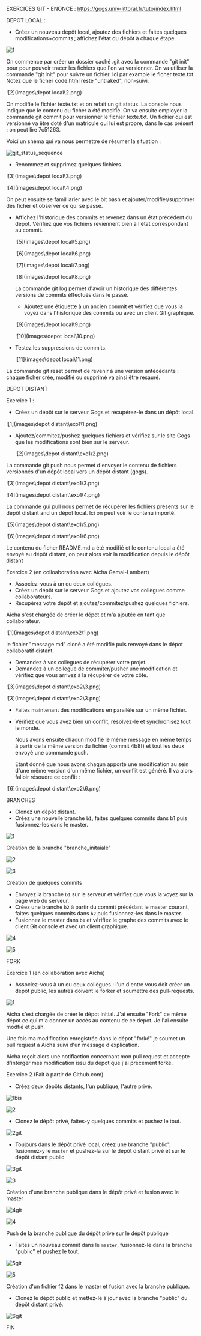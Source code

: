 ﻿EXERCICES GIT - ENONCE : https://gogs.univ-littoral.fr/tuto/index.html



DEPOT LOCAL :

- Créez un nouveau dépôt local, ajoutez des fichiers et faites quelques modifications+commits ; affichez l'état du dépôt à chaque étape.

![1](images\depot%20local\1.png)

On commence par créer un dossier caché .git avec la commande "git init" pour pour pouvoir tracer les fichiers que l'on va versionner. On va utiliser la commande "git init" pour suivre un fichier. Ici par example le ficher texte.txt. Notez que le ficher code.html reste "untraked", non-suivi.

![2](images\depot local\2.png)

On modifie le fichier texte.txt et on refait un git status. La console nous indique que le contenu du ficher à été modifié. On va ensuite employer la commande git commit pour versionner le fichier texte.txt. Un fichier qui est versionné va être doté d'un matricule qui lui est propre, dans le cas présent : on peut lire 7c51263.

Voici un shéma qui va nous permettre de résumer la situation :

![git_status_sequence](images\git_status_sequence.png)

- Renommez et supprimez quelques fichiers.

![3](images\depot local\3.png)

![4](images\depot local\4.png)

On peut ensuite se familliarier avec le bit bash et ajouter/modifier/supprimer des ficher et observer ce qui se passe.

- Affichez l'historique des commits et revenez dans un état précédent du dépot. Vérifiez que vos fichiers reviennent bien à l'état correspondant au commit.

  ![5](images\depot local\5.png)

  ![6](images\depot local\6.png)

  ![7](images\depot local\7.png)

  ![8](images\depot local\8.png)

  La commande git log permet d'avoir un historique des différentes versions de commits éffectués dans le passé.

  - Ajoutez une étiquette à un ancien commit et vérifiez que vous la voyez dans l'historique des commits ou avec un client Git graphique.

  ![9](images\depot local\9.png)

  ![10](images\depot local\10.png)


- Testez les suppressions de commits.

  ![11](images\depot local\11.png)

La commande git reset permet de revenir à une version antécédante : chaque ficher crée, modifié ou supprimé va ainsi être resauré.



DEPOT DISTANT

Exercice 1 :

- Créez un dépôt sur le serveur Gogs et récupérez-le dans un dépôt local.

![1](images\depot distant\exo1\1.png)

- Ajoutez/commitez/pushez quelques fichiers et vérifiez sur le site Gogs que les modifications sont bien sur le serveur.

  ![2](images\depot distant\exo1\2.png)


La commande git push nous permet d'envoyer le contenu de fichiers versionnés d'un dépôt local vers un dépôt distant (gogs).

![3](images\depot distant\exo1\3.png)

![4](images\depot distant\exo1\4.png)

La commande gui pull nous permet de récupérer les fichiers présents sur le dépôt distant and un dépot local. Ici on peut voir le contenu importé.

![5](images\depot distant\exo1\5.png)

![6](images\depot distant\exo1\6.png)

Le contenu du ficher README.md a été modifié et le contenu local a été envoyé au dépôt distant, on peut alors voir la modification depuis le dépôt distant

Exercice 2 (en colloaboration avec Aicha Gamal-Lambert)

- Associez-vous à un ou deux collègues.
- Créez un dépôt sur le serveur Gogs et ajoutez vos collègues comme collaborateurs.
- Récupérez votre dépôt et ajoutez/commitez/pushez quelques fichiers.

Aicha s'est chargée de créer le dépot et m'a ajoutée en tant que collaborateur.

![1](images\depot distant\exo2\1.png)

le fichier "message.md" cloné a été modifié puis renvoyé dans le dépot collaboratif distant.

- Demandez à vos collègues de récupérer votre projet.
- Demandez à un collègue de commiter/pusher une modification et vérifiez que vous arrivez à la récupérer de votre côté.

![3](images\depot distant\exo2\3.png)

![3](images\depot distant\exo2\3.png)

- Faites maintenant des modifications en parallèle sur un même fichier.

- Vérifiez que vous avez bien un conflit, résolvez-le et synchronisez tout le monde.

  Nous avons ensuite chaqun modifié le même message en même temps à partir de la même version du fichier (commit 4b8f) et tout les deux envoyé une commande push.

  Etant donné que nous avons chaqun apporté une modification au sein d'une même version d'un même fichier, un conflit est généré. Il va alors falloir résoudre ce conflit :

![6](images\depot distant\exo2\6.png)



BRANCHES

- Clonez un dépôt distant.
- Créez une nouvelle branche `b1`, faites quelques commits dans b1 puis fusionnez-les dans le master.

![1](images\branches\1.png)

Création de la branche "branche_initaiale"

![2](images\branches\2.png)

![3](images\branches\3.png)

Création de quelques commits

- Envoyez la branche `b1` sur le serveur et vérifiez que vous la voyez sur la page web du serveur.
- Créez une branche `b2` à partir du commit précédant le master courant, faites quelques commits dans `b2` puis fusionnez-les dans le master.
- Fusionnez le master dans `b1` et vérifiez le graphe des commits avec le client Git console et avec un client graphique.

![4](images\branches\4.png)

![5](images\branches\5.png)



FORK

Exercice 1 (en collaboration avec Aicha)

- Associez-vous à un ou deux collègues : l'un d'entre vous doit créer un dépôt public, les autres doivent le forker et soumettre des pull-requests.

![1](images\fork\1.png)

Aicha s'est chargée de créer le dépot initial. J'ai ensuite "Fork" ce même dépot ce qui m'a donner un accès au contenu de ce dépot. Je l'ai ensuite modfié et push.

Une fois ma modification enregistrée dans le dépot "forké" je soumet un pull request à Aicha suivi d'un message d'explication.

Aicha reçoit alors une notifiaction concernant mon pull request et accepte d'intérger mes modification issu du dépot que j'ai précément forké.

Exercice 2 (Fait à partir de Github.com)

- Créez deux dépôts distants, l'un publique, l'autre privé.

![1bis](images\fork\1bis.png)

![2](images\fork\2.png)



- Clonez le dépôt privé, faites-y quelques commits et pushez le tout.

![2git](images\fork\2git.png)



- Toujours dans le dépôt privé local, créez une branche "public", fusionnez-y le `master` et pushez-la sur le dépôt distant privé et sur le dépôt distant public

![3git](images\fork\3git.png)

![3](images\fork\3.png)

Création d'une branche publique dans le dépôt privé et fusion avec le master

![4git](images\fork\4git.png)

![4](images\fork\4.png)

Push de la branche publique du dépôt privé sur le dépôt publique

- Faites un nouveau commit dans le `master`, fusionnez-le dans la branche "public" et pushez le tout.

![5git](images\fork\5git.png)

![5](images\fork\5.png)

Création d'un fichier f2 dans le master et fusion avec la branche publique.

- Clonez le dépôt public et mettez-le à jour avec la branche "public" du dépôt distant privé.

![6git](images\fork\6git.png)



FIN



